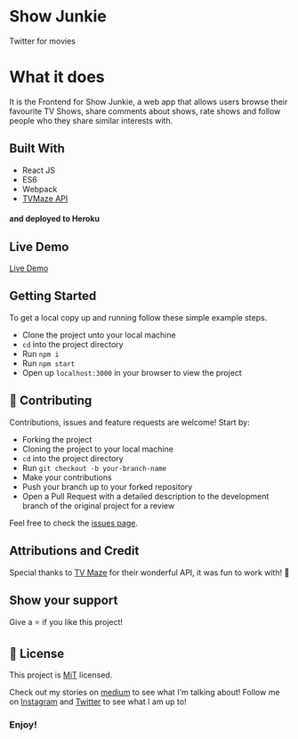 # Show Junkie
Twitter for movies

# What it does
It is the Frontend for Show Junkie, a web app that allows users browse their favourite TV Shows, share comments about shows, rate shows and follow people who they share similar interests with. 

## Built With
- React JS
- ES6
- Webpack
- [TVMaze API](https://www.tvmaze.com/api)
#### and deployed to Heroku

## Live Demo

[Live Demo](https://moviejunkie.herokuapp.com)

## Getting Started

To get a local copy up and running follow these simple example steps.
- Clone the project unto your local machine
- `cd` into the project directory
- Run `npm i`
- Run `npm start`
- Open up `localhost:3000` in your browser to view the project

## 🤝 Contributing

Contributions, issues and feature requests are welcome! Start by:
* Forking the project
* Cloning the project to your local machine
* `cd` into the project directory
* Run `git checkout -b your-branch-name`
* Make your contributions
* Push your branch up to your forked repository
* Open a Pull Request with a detailed description to the development branch of the original project for a review

Feel free to check the [issues page](https://github.com/Oluwadamilareolusakin/movie-junkie-api/issues).

## Attributions and Credit
Special thanks to [TV Maze](https://www.tvmaze.com/api) for their wonderful API, it was fun to work with! :rocket: 

## Show your support

Give a ⭐️ if you like this project!

## 📝 License

This project is [MiT](lic.url) licensed.


Check out my stories on [medium](https://medium.com/@oluwadamilareo_) to see what I'm talking about!
Follow me on [Instagram](https://instagram.com/oluwadamilare_olusakin) and [Twitter](https://twitter.com/oluwadamilareo_) to see what I am up to!
### Enjoy!
